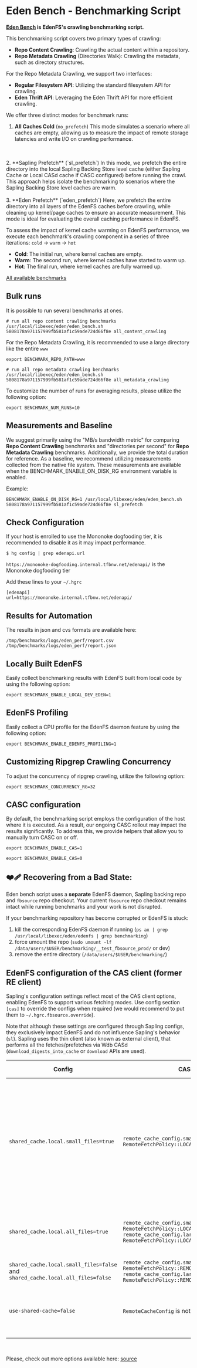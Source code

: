 # Eden Bench - Benchmarking Script

**[Eden Bench](https://www.internalfb.com/code/fbsource/fbcode/eden/fs/scripts/facebook/eden_bench.sh) is EdenFS's crawling benchmarking script.**

This benchmarking script covers two primary types of crawling:

* **Repo Content Crawling**: Crawling the actual content within a repository.
* **Repo Metadata Crawling** (Directories Walk): Crawling the metadata, such as directory structures.

For the Repo Metadata Crawling, we support two interfaces:
* **Regular Filesystem API**: Utilizing the standard filesystem API for crawling.
* **Eden Thrift API**: Leveraging the Eden Thrift API for more efficient crawling.

We offer three distinct modes for benchmark runs:

1. **All Caches Cold** (`no_prefetch`)
This mode simulates a scenario where all caches are empty, allowing us to measure the impact of remote storage latencies and write I/O on crawling performance.
<br>
<br>
2. **Sapling Prefetch** (`sl_prefetch`)
In this mode, we prefetch the entire directory into the local Sapling Backing Store level cache (either Sapling Cache or Local CASd cache if CASC configured) before running the crawl.
This approach helps isolate the benchmarking to scenarios where the Sapling Backing Store level caches are warm.
<br>
<br>
3. **Eden Prefetch** (`eden_prefetch`)
Here, we prefetch the entire directory into all layers of the EdenFS caches before crawling, while cleaning up kernel/page caches to ensure an accurate measurement. This mode is ideal for evaluating the overall caching performance in EdenFS.


To assess the impact of kernel cache warming on EdenFS performance, we execute each benchmark's crawling component in a series of three iterations: `cold` -> `warm` -> `hot`
* **Cold**: The initial run, where kernel caches are empty.
* **Warm**: The second run, where kernel caches have started to warm up.
* **Hot**: The final run, where kernel caches are fully warmed up.

[All available benchmarks](https://www.internalfb.com/code/fbsource/[16dae41e91d3704edd3993bbc8db372c2fac7993]/fbcode/eden/fs/scripts/facebook/eden_bench.sh?lines=6)

## Bulk runs

It is possible to run several benchmarks at ones.

```
# run all repo content crawling benchmarks
/usr/local/libexec/eden/eden_bench.sh 5808178a971157999fb581af1c59ade724d66f8e all_content_crawling
```

For the Repo Metadata Crawling, it is recommended to use a large directory like the entire `www`

```
export BENCHMARK_REPO_PATH=www
```

```
# run all repo metadata crawling benchmarks
/usr/local/libexec/eden/eden_bench.sh 5808178a971157999fb581af1c59ade724d66f8e all_metadata_crawling
```

To customize the number of runs for averaging results, please utilize the following option:
```
export BENCHMARK_NUM_RUNS=10
```


## Measurements and Baseline

We suggest primarily using the "MB/s bandwidth metric" for comparing **Repo Content Crawling** benchmarks and "directories per second" for **Repo Metadata Crawling** benchmarks. Additionally, we provide the total duration for reference.
As a baseline, we recommend utilizing measurements collected from the native file system. These measurements are available when the BENCHMARK_ENABLE_ON_DISK_RG environment variable is enabled.

Example:

```
BENCHMARK_ENABLE_ON_DISK_RG=1 /usr/local/libexec/eden/eden_bench.sh 5808178a971157999fb581af1c59ade724d66f8e sl_prefetch
```

## Check Configuration

If your host is enrolled to use the Mononoke dogfooding tier, it is recommended to disable it as it may impact performance.

```
$ hg config | grep edenapi.url
```

`https://mononoke-dogfooding.internal.tfbnw.net/edenapi/` is the Mononoke dogfooding tier

Add these lines to your `~/.hgrc`

```
[edenapi]
url=https://mononoke.internal.tfbnw.net/edenapi/
```

## Results for Automation

The results in json and cvs formats are available here:

```
/tmp/benchmarks/logs/eden_perf/report.csv
/tmp/benchmarks/logs/eden_perf/report.json
```

## Locally Built EdenFS

Easily collect benchmarking results with EdenFS built from local code by using the following option:

```
export BENCHMARK_ENABLE_LOCAL_DEV_EDEN=1
```


## EdenFS Profiling

Easily collect a CPU profile for the EdenFS daemon feature by using the following option:

```
export BENCHMARK_ENABLE_EDENFS_PROFILING=1
```

## Customizing Ripgrep Crawling Concurrency

To adjust the concurrency of ripgrep crawling, utilize the following option:
```
export BENCHMARK_CONCURRENCY_RG=32
```

## CASC configuration

By default, the benchmarking script employs the configuration of the host where it is executed. 
As a result, our ongoing CASC rollout may impact the results significantly. 
To address this, we provide helpers that allow you to manually turn CASC on or off.
```
export BENCHMARK_ENABLE_CAS=1
```
```
export BENCHMARK_ENABLE_CAS=0
```

## ❤️‍🩹 Recovering from a Bad State:

Eden bench script uses a **separate** EdenFS daemon, Sapling backing repo and `fbsource` repo checkout.
Your current `fbsource` repo checkout remains intact while running benchmarks and your work is not disrupted.

If your benchmarking repository has become corrupted or EdenFS is stuck:
1. kill the corresponding EdenFS daemon if running (`ps ax | grep /usr/local/libexec/eden/edenfs | grep benchmarking`)
2. force umount the repo (`sudo umount -lf  /data/users/$USER/benchmarking/__test_fbsource_prod/` or dev)
3. remove the entire directory (`/data/users/$USER/benchmarking/`)


## EdenFS configuration of the CAS client (former RE client)

Sapling's configuration settings reflect most of the CAS client options, enabling EdenFS to support various fetching modes.
Use config section `[cas]` to override the configs when required (we would recommend to put them to `~/.hgrc.fbsource.override`).

Note that although these settings are configured through Sapling configs, they exclusively impact EdenFS and do not influence Sapling's behavior (`sl`).
Sapling uses the thin client (also known as external client), that performs all the fetches/prefetches via Wdb CASd (`download_digests_into_cache` or `download` APIs are used).

| Config | CAS | Description | RO CACHE|
|----------|----------|----------|----------|
|`shared_cache.local.small_files=true`|`remote_cache_config.small_files = RemoteFetchPolicy::LOCAL_FETCH_WITH_SYNC`| *This is the default mode for the dogfooding clients.* Small files are fetched directly and synced to Wdb CASd via WAL files. Large files are fetched through Wdb CASd| Used|
|`shared_cache.local.all_files=true`|`remote_cache_config.small_files = RemoteFetchPolicy::LOCAL_FETCH_WITH_SYNC;` `remote_cache_config.large_files = RemoteFetchPolicy::LOCAL_FETCH_WITH_SYNC;`|ALL files are fetched directly and synced to Wdb CASd via WAL files| Used|
|`shared_cache.local.small_files=false` and `shared_cache.local.all_files=false`|`remote_cache_config.small_files = RemoteFetchPolicy::REMOTE_FETCH;` `remote_cache_config.large_files = RemoteFetchPolicy::REMOTE_FETCH;`|All files are fetched via Wdb CASd|Used|
|`use-shared-cache=false`|`RemoteCacheConfig` is not enabled|Enables the Rich Client mode, where the shared cache is not used| Not used|




<br>

Please, check out more options available here: [source](https://www.internalfb.com/code/fbsource/[16dae41e91d3704edd3993bbc8db372c2fac7993]/fbcode/eden/fs/scripts/facebook/eden_bench.sh?lines=143-184)

